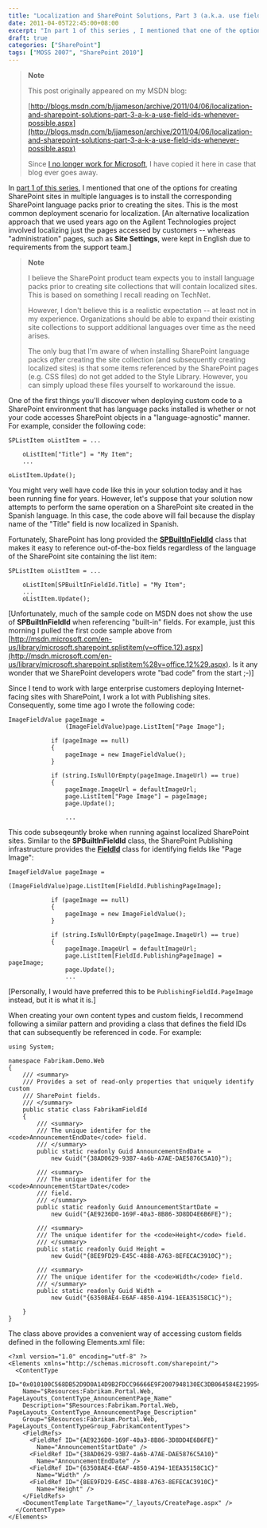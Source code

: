 ```yaml
---
title: "Localization and SharePoint Solutions, Part 3 (a.k.a. use field IDs whenever possible)"
date: 2011-04-05T22:45:00+08:00
excerpt: "In part 1 of this series , I mentioned that one of the options for creating SharePoint sites in multiple languages is to install the corresponding SharePoint language packs prior to creating the sites. This is the most common deployment scenario for localization..."
draft: true
categories: ["SharePoint"]
tags: ["MOSS 2007", "SharePoint 2010"]
---
```


> **Note**
>
> This post originally appeared on my MSDN blog:
>
> [http://blogs.msdn.com/b/jjameson/archive/2011/04/06/localization-and-sharepoint-solutions-part-3-a-k-a-use-field-ids-whenever-possible.aspx](http://blogs.msdn.com/b/jjameson/archive/2011/04/06/localization-and-sharepoint-solutions-part-3-a-k-a-use-field-ids-whenever-possible.aspx)
>
> Since [I no longer work for Microsoft](/blog/jjameson/2011/09/02/last-day-with-microsoft), I have copied it here in case that blog ever goes away.

In [part 1 of this series](/blog/jjameson/2010/10/25/localization-and-sharepoint-solutions-part-1), I mentioned that one of the options for creating SharePoint sites in multiple languages is to install the corresponding SharePoint language packs prior to creating the sites. This is the most common deployment scenario for localization. [An alternative localization approach that we used years ago on the Agilent Technologies project involved localizing just the pages accessed by customers -- whereas "administration" pages, such as **Site Settings**, were kept in English due to requirements from the support team.]

> **Note**
>
> I believe the SharePoint product team expects you to install language packs prior to creating site collections that will contain localized sites. This is based on something I recall reading on TechNet.
>
> However, I don't believe this is a realistic expectation -- at least not in my experience. Organizations should be able to expand their existing site collections to support additional languages over time as the need arises.
>
> The only bug that I'm aware of when installing SharePoint language packs *after* creating the site collection (and subsequently creating localized sites) is that some items referenced by the SharePoint pages (e.g. CSS files) do not get added to the Style Library. However, you can simply upload these files yourself to workaround the issue.

One of the first things you'll discover when deploying custom code to a SharePoint environment that has language packs installed is whether or not your code accesses SharePoint objects in a "language-agnostic" manner. For example, consider the following code:

```
SPListItem oListItem = ...

    oListItem["Title"] = "My Item";
    ...
```

```
oListItem.Update();
```

You might very well have code like this in your solution today and it has been running fine for years. However, let's suppose that your solution now attempts to perform the same operation on a SharePoint site created in the Spanish language. In this case, the code above will fail because the display name of the "Title" field is now localized in Spanish.

Fortunately, SharePoint has long provided the **[SPBuiltInFieldId](http://msdn.microsoft.com/en-us/library/microsoft.sharepoint.spbuiltinfieldid%28v=office.12%29.aspx)** class that makes it easy to reference out-of-the-box fields regardless of the language of the SharePoint site containing the list item:

```
SPListItem oListItem = ...

    oListItem[SPBuiltInFieldId.Title] = "My Item";
    ...
    oListItem.Update();
```

[Unfortunately, much of the sample code on MSDN does not show the use of **SPBuiltInFieldId** when referencing "built-in" fields. For example, just this morning I pulled the first code sample above from [http://msdn.microsoft.com/en-us/library/microsoft.sharepoint.splistitem(v=office.12).aspx](http://msdn.microsoft.com/en-us/library/microsoft.sharepoint.splistitem%28v=office.12%29.aspx). Is it any wonder that we SharePoint developers wrote "bad code" from the start ;-)]

Since I tend to work with large enterprise customers deploying Internet-facing sites with SharePoint, I work a lot with Publishing sites. Consequently, some time ago I wrote the following code:

```
ImageFieldValue pageImage =
                (ImageFieldValue)page.ListItem["Page Image"];

            if (pageImage == null)
            {
                pageImage = new ImageFieldValue();
            }

            if (string.IsNullOrEmpty(pageImage.ImageUrl) == true)
            {
                pageImage.ImageUrl = defaultImageUrl;
                page.ListItem["Page Image"] = pageImage;
                page.Update();
                
                ...
```

This code subseqeuntly broke when running against localized SharePoint sites. Similar to the **SPBuiltInFieldId** class, the SharePoint Publishing infrastructure provides the **[FieldId](http://msdn.microsoft.com/en-us/library/microsoft.sharepoint.publishing.fieldid.aspx)** class for identifying fields like "Page Image":

```
ImageFieldValue pageImage =
                (ImageFieldValue)page.ListItem[FieldId.PublishingPageImage];

            if (pageImage == null)
            {
                pageImage = new ImageFieldValue();
            }

            if (string.IsNullOrEmpty(pageImage.ImageUrl) == true)
            {
                pageImage.ImageUrl = defaultImageUrl;
                page.ListItem[FieldId.PublishingPageImage] = pageImage;
                page.Update();
                ...
```

[Personally, I would have preferred this to be `PublishingFieldId.PageImage` instead, but it is what it is.]

When creating your own content types and custom fields, I recommend following a similar pattern and providing a class that defines the field IDs that can subsequently be referenced in code. For example:

```
using System;

namespace Fabrikam.Demo.Web
{
    /// <summary>
    /// Provides a set of read-only properties that uniquely identify custom
    /// SharePoint fields.
    /// </summary>
    public static class FabrikamFieldId
    {
        /// <summary>
        /// The unique identifer for the <code>AnnouncementEndDate</code> field.
        /// </summary>
        public static readonly Guid AnnouncementEndDate =
            new Guid("{38AD0629-93B7-4a6b-A7AE-DAE5876C5A10}");

        /// <summary>
        /// The unique identifer for the <code>AnnouncementStartDate</code>
        /// field.
        /// </summary>
        public static readonly Guid AnnouncementStartDate =
            new Guid("{AE9236D0-169F-40a3-8B86-3D8DD4E6B6FE}");

        /// <summary>
        /// The unique identifer for the <code>Height</code> field.
        /// </summary>
        public static readonly Guid Height =
            new Guid("{8EE9FD29-E45C-4888-A763-8EFECAC3910C}");

        /// <summary>
        /// The unique identifer for the <code>Width</code> field.
        /// </summary>
        public static readonly Guid Width =
            new Guid("{63508AE4-E6AF-4850-A194-1EEA35158C1C}");

    }
}
```

The class above provides a convenient way of accessing custom fields defined in the following Elements.xml file:

```
<?xml version="1.0" encoding="utf-8" ?>
<Elements xmlns="http://schemas.microsoft.com/sharepoint/">
  <ContentType
    ID="0x010100C568DB52D9D0A14D9B2FDCC96666E9F2007948130EC3DB064584E219954237AF390064DEA0F50FC8C147B0B6EA0636C4A7D400840BCDB6A21043d4961D1140D1233749"
    Name="$Resources:Fabrikam.Portal.Web, PageLayouts_ContentType_AnnouncementPage_Name"
    Description="$Resources:Fabrikam.Portal.Web, PageLayouts_ContentType_AnnouncementPage_Description"
    Group="$Resources:Fabrikam.Portal.Web, PageLayouts_ContentTypeGroup_FabrikamContentTypes">
    <FieldRefs>
      <FieldRef ID="{AE9236D0-169F-40a3-8B86-3D8DD4E6B6FE}"
        Name="AnnouncementStartDate" />
      <FieldRef ID="{38AD0629-93B7-4a6b-A7AE-DAE5876C5A10}"
        Name="AnnouncementEndDate" />
      <FieldRef ID="{63508AE4-E6AF-4850-A194-1EEA35158C1C}"
        Name="Width" />
      <FieldRef ID="{8EE9FD29-E45C-4888-A763-8EFECAC3910C}"
        Name="Height" />
    </FieldRefs>
    <DocumentTemplate TargetName="/_layouts/CreatePage.aspx" />
  </ContentType>
</Elements>
```

